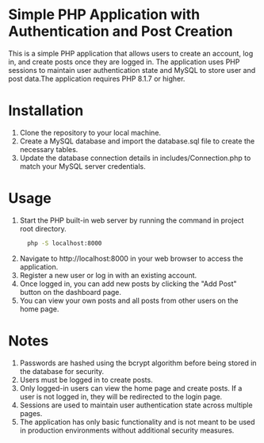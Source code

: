 # Simple PHP Application with Authentication and Post Creation
This is a simple PHP application that allows users to create an account, log in, and create posts once they are logged in. The application uses PHP sessions to maintain user authentication state and MySQL to store user and post data.The application requires PHP 8.1.7 or higher.


# Installation
1. Clone the repository to your local machine.
2. Create a MySQL database and import the database.sql file to create the necessary tables.
3. Update the database connection details in includes/Connection.php to match your MySQL server credentials.

# Usage
1. Start the PHP built-in web server by running the command in project root directory.
    ```bash
      php -S localhost:8000
    ```
2. Navigate to http://localhost:8000 in your web browser to access the application.
3. Register a new user or log in with an existing account.
4. Once logged in, you can add new posts by clicking the "Add Post" button on the dashboard page.
5. You can view your own posts and all posts from other users on the home page.


# Notes
1. Passwords are hashed using the bcrypt algorithm before being stored in the database for security.
2. Users must be logged in to create posts.
3. Only logged-in users can view the home page and create posts. If a user is not logged in, they will be redirected to the login page.
4. Sessions are used to maintain user authentication state across multiple pages.
5. The application has only basic functionality and is not meant to be used in production environments without additional security measures.
